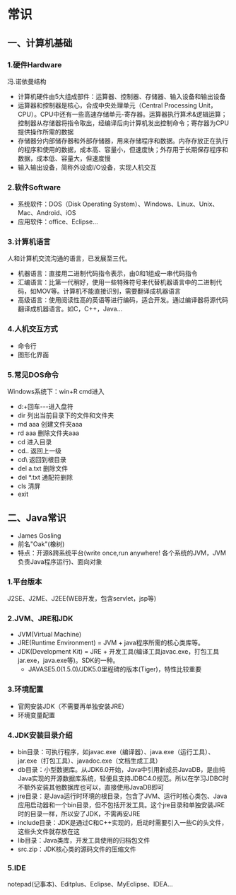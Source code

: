 # 常识

## 一、计算机基础

### 1.硬件Hardware
冯.诺依曼结构

- 计算机硬件由5大组成部件：运算器、控制器、存储器、输入设备和输出设备
- 运算器和控制器是核心，合成中央处理单元（Central Processing Unit，CPU）。CPU中还有一些高速存储单元-寄存器。运算器执行算术&逻辑运算；控制器从存储器将指令取出，经编译后向计算机发出控制命令；寄存器为CPU提供操作所需的数据
- 存储器分内部储存器和外部存储器，用来存储程序和数据。内存存放正在执行的程序和使用的数据，成本高、容量小，但速度快；外存用于长期保存程序和数据，成本低、容量大，但速度慢
- 输入输出设备，简称外设或I/O设备，实现人机交互

### 2.软件Software
- 系统软件：DOS（Disk Operating System）、Windows、Linux、Unix、Mac、Android、iOS
- 应用软件：office、Eclipse...

### 3.计算机语言
人和计算机交流沟通的语言，已发展至三代。

- 机器语言：直接用二进制代码指令表示，由0和1组成一串代码指令
- 汇编语言：比第一代稍好，使用一些特殊符号来代替机器语言中的二进制代码，如MOV等。计算机不能直接识别，需要翻译成机器语言
- 高级语言：使用阅读性高的英语等进行编码，适合开发。通过编译器将源代码翻译成机器语言。如C，C++，Java...

### 4.人机交互方式
- 命令行
- 图形化界面

### 5.常见DOS命令
Windows系统下：win+R cmd进入

- d:+回车---进入盘符
- dir 列出当前目录下的文件和文件夹
- md aaa 创建文件夹aaa
- rd aaa 删除文件夹aaa
- cd  进入目录
- cd.. 返回上一级
- cd\ 返回到根目录
- del a.txt 删除文件
- del *.txt 通配符删除
- cls 清屏
- exit



## 二、Java常识
- James Gosling
- 前名"Oak"(橡树)
- 特点：开源&跨系统平台(write once,run anywhere! 各个系统的JVM，JVM负责Java程序运行)、面向对象

### 1.平台版本
J2SE、J2ME、J2EE(WEB开发，包含servlet，jsp等)

### 2.JVM、JRE和JDK
- JVM(Virtual Machine)
- JRE(Runtime Environment) = JVM + java程序所需的核心类库等。
- JDK(Development Kit) = JRE + 开发工具(编译工具javac.exe，打包工具jar.exe，java.exe等)。SDK的一种。
	- JAVASE5.0(1.5.0)/JDK5.0里程碑的版本(Tiger)，特性比较重要

### 3.环境配置
- 官网安装JDK（不需要再单独安装JRE）
- 环境变量配置

### 4.JDK安装目录介绍
- bin目录：可执行程序，如javac.exe（编译器）、java.exe（运行工具）、jar.exe（打包工具）、javadoc.exe（文档生成工具）
- db目录：小型数据库。从JDK6.0开始，Java中引用新成员JavaDB，是由纯Java实现的开源数据库系统，轻便且支持JDBC4.0规范。所以在学习JDBC时不额外安装其他数据库也可以，直接使用JavaDB即可
- jre目录：是Java运行时环境的根目录，包含了JVM、运行时核心类包、Java应用启动器和一个bin目录，但不包括开发工具。这个jre目录和单独安装JRE时的目录一样，所以安了JDK，不需再安JRE
- include目录：JDK是通过C和C++实现的，启动时需要引入一些C的头文件，这些头文件就存放在这
- lib目录：Java类库，开发工具使用的归档包文件
- src.zip：JDK核心类的源码文件的压缩文件

### 5.IDE
notepad(记事本)、Editplus、Eclipse、MyEclipse、IDEA...